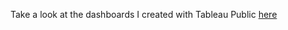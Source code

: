 Take a look at the dashboards I created with Tableau Public [here](https://public.tableau.com/views/ProgettoFoodEmission/Howtocreateamoresustainablemenu?:language=it-IT&publish=yes&:display_count=n&:origin=viz_share_link) 
